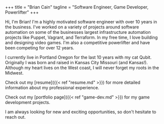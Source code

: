 +++
title = "Brian Cain"
tagline = "Software Engineer, Game Developer, Powerlifter"
+++

Hi, I'm Brian! I'm a highly motivated software engineer with over 10 years in the business. I've worked on a variety of projects around software automation on some of the businesses largest infrastructure automation projects like Puppet, Vagrant, and Terraform. In my free time, I love building and designing video games. I'm also a competitive powerlifter and have been competing for over 12 years.

I currently live in Portland Oregon for the last 10 years with my cat Qubit. Originally I was born and raised in Kansas City Missouri (and Kansas!). Although my heart lives on the West coast, I will never forget my roots in the Midwest.

Check out my [resume]({{< ref "resume.md" >}}) for more detailed information about my professional experience.

Check out my [portfolio page]({{< ref "game-dev.md" >}}) for my game development projects.

I am always looking for new and exciting opportunities, so don't hesitate to reach out.
